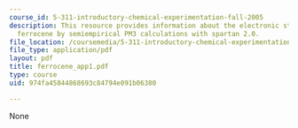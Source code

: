 ```yaml
---
course_id: 5-311-introductory-chemical-experimentation-fall-2005
description: This resource provides information about the electronic structure of
  ferrocene by semiempirical PM3 calculations with spartan 2.0.
file_location: /coursemedia/5-311-introductory-chemical-experimentation-fall-2005/974fa45844868693c84794e091b06380_ferrocene_app1.pdf
file_type: application/pdf
layout: pdf
title: ferrocene_app1.pdf
type: course
uid: 974fa45844868693c84794e091b06380

---
```

None